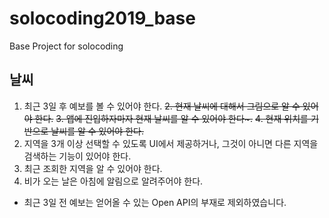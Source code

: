 # solocoding2019_base
Base Project for solocoding

## 날씨
1. 최근 3일 후 예보를 볼 수 있어야 한다.
~~2. 현재 날씨에 대해서 그림으로 알 수 있어야 한다.~~
~~3. 앱에 진입하자마자 현재 날씨를 알 수 있어야 한다~.~~
~~4. 현재 위치를 기반으로 날씨를 알 수 있어야 한다.~~
5. 지역을 3개 이상 선택할 수 있도록 UI에서 제공하거나, 그것이 아니면 다른 지역을 검색하는 기능이 있어야 한다.
6. 최근 조회한 지역을 알 수 있어야 한다.
7. 비가 오는 날은 아침에 알림으로 알려주어야 한다.
* 최근 3일 전 예보는 얻어올 수 있는 Open API의 부재로 제외하였습니다.
